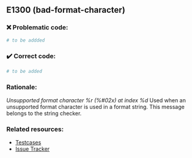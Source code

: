 ## E1300 (bad-format-character)

### :x: Problematic code:

```python
# to be addded
```

### :heavy_check_mark: Correct code:

```python
# to be added
```

### Rationale:

 *Unsupported format character %r (%#02x) at index %d*
  Used when an unsupported format character is used in a format string. This
  message belongs to the string checker.



### Related resources:

- [Testcases](#)
- [Issue Tracker](https://github.com/PyCQA/pylint/issues?q=is%3Aissue+%22bad-format-character%22+OR+%22E1300%22)
